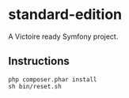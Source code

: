 standard-edition
========

A Victoire ready Symfony project.

## Instructions

```
php composer.phar install
sh bin/reset.sh
```
